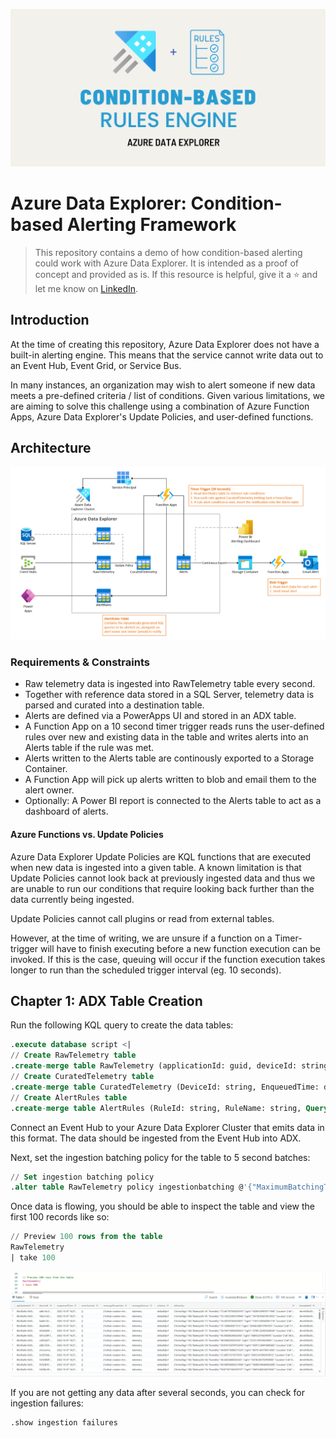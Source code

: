 ![Header Artwork](./media/header.png)

# Azure Data Explorer: Condition-based Alerting Framework

> This repository contains a demo of how condition-based alerting could work with Azure Data Explorer. It is intended as a proof of concept and provided as is. If this resource is helpful, give it a ⭐ and let me know on [LinkedIn](https://www.linkedin.com/in/olafwrieden).

## Introduction

At the time of creating this repository, Azure Data Explorer does not have a built-in alerting engine. This means that the service cannot write data out to an Event Hub, Event Grid, or Service Bus.

In many instances, an organization may wish to alert someone if new data meets a pre-defined criteria / list of conditions. Given various limitations, we are aiming to solve this challenge using a combination of Azure Function Apps, Azure Data Explorer's Update Policies, and user-defined functions.

## Architecture

![Architecture](media/architecture.png)

### Requirements & Constraints

- Raw telemetry data is ingested into RawTelemetry table every second.
- Together with reference data stored in a SQL Server, telemetry data is parsed and curated into a destination table.
- Alerts are defined via a PowerApps UI and stored in an ADX table.
- A Function App on a 10 second timer trigger reads runs the user-defined rules over new and existing data in the table and writes alerts into an Alerts table if the rule was met.
- Alerts written to the Alerts table are continously exported to a Storage Container.
- A Function App will pick up alerts written to blob and email them to the alert owner.
- Optionally: A Power BI report is connected to the Alerts table to act as a dashboard of alerts.

#### Azure Functions vs. Update Policies

Azure Data Explorer Update Policies are KQL functions that are executed when new data is ingested into a given table. A known limitation is that Update Policies cannot look back at previously ingested data and thus we are unable to run our conditions that require looking back further than the data currently being ingested.

Update Policies cannot call plugins or read from external tables.

However, at the time of writing, we are unsure if a function on a Timer-trigger will have to finish executing before a new function execution can be invoked. If this is the case, queuing will occur if the function execution takes longer to run than the scheduled trigger interval (eg. 10 seconds).

## Chapter 1: ADX Table Creation

Run the following KQL query to create the data tables:

```sql
.execute database script <|
// Create RawTelemetry table
.create-merge table RawTelemetry (applicationId: guid, deviceId: string, enqueuedTime: datetime, enrichments: dynamic, messageProperties: dynamic, messageSource: string, ['schema']: string, telemetry: dynamic, templateId: string)
// Create CuratedTelemetry table
.create-merge table CuratedTelemetry (DeviceId: string, EnqueuedTime: datetime, ActiveTags: int, BatteryLife: real, Humidity: real, Light: real, Location: dynamic, LostTags: int, Pressure: real, Shock: real, Status: string, Temp: real, Tilt: real, TotalTags: int, TransportationMode: string, NumOfTagsCalculated: int)
// Create AlertRules table
.create-merge table AlertRules (RuleId: string, RuleName: string, Query: string, Importance: string, AlertOwner: string)
```

Connect an Event Hub to your Azure Data Explorer Cluster that emits data in this format. The data should be ingested from the Event Hub into ADX.

Next, set the ingestion batching policy for the table to 5 second batches:

```sql
// Set ingestion batching policy
.alter table RawTelemetry policy ingestionbatching @'{"MaximumBatchingTimeSpan":"00:00:05", "MaximumNumberOfItems": 1000, "MaximumRawDataSizeMB": 1024}'
```

Once data is flowing, you should be able to inspect the table and view the first 100 records like so:

```sql
// Preview 100 rows from the table
RawTelemetry
| take 100
```

![100 Row Preview](media/top_100_raw.png)

If you are not getting any data after several seconds, you can check for ingestion failures:

```sql
.show ingestion failures
```

